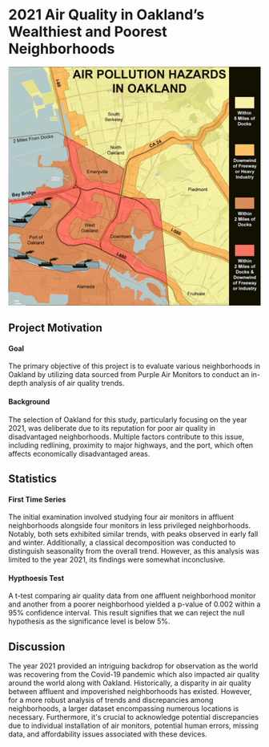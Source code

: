 # 2021 Air Quality in Oakland’s Wealthiest and Poorest Neighborhoods

![image](oakland-port-and-highway-air-pollution-map.jpg)

## Project Motivation
#### Goal
The primary objective of this project is to evaluate various neighborhoods in Oakland by utilizing data sourced from Purple Air Monitors to conduct an in-depth analysis of air quality trends.
#### Background
The selection of Oakland for this study, particularly focusing on the year 2021, was deliberate due to its reputation for poor air quality in disadvantaged neighborhoods. Multiple factors contribute to this issue, including redlining, proximity to major highways, and the port, which often affects economically disadvantaged areas. 

## Statistics
#### First Time Series
The initial examination involved studying four air monitors in affluent neighborhoods alongside four monitors in less privileged neighborhoods. Notably, both sets exhibited similar trends, with peaks observed in early fall and winter. Additionally, a classical decomposition was conducted to distinguish seasonality from the overall trend. However, as this analysis was limited to the year 2021, its findings were somewhat inconclusive.

#### Hypthoesis Test
A t-test comparing air quality data from one affluent neighborhood monitor and another from a poorer neighborhood yielded a p-value of 0.002 within a 95% confidence interval. This result signifies that we can reject the null hypothesis as the significance level is below 5%.

## Discussion
The year 2021 provided an intriguing backdrop for observation as the world was recovering from the Covid-19 pandemic which also impacted air quality around the world along with Oakland. Historically, a disparity in air quality between affluent and impoverished neighborhoods has existed. However, for a more robust analysis of trends and discrepancies among neighborhoods, a larger dataset encompassing numerous locations is necessary. Furthermore, it's crucial to acknowledge potential discrepancies due to individual installation of air monitors, potential human errors, missing data, and affordability issues associated with these devices.
